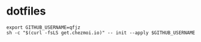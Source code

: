 # dotfiles


```
export GITHUB_USERNAME=qfjz
sh -c "$(curl -fsLS get.chezmoi.io)" -- init --apply $GITHUB_USERNAME
```

